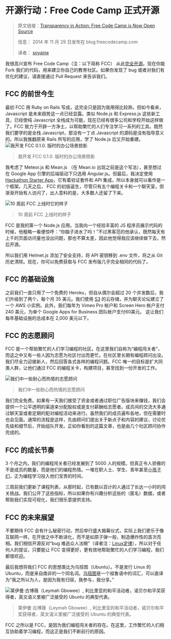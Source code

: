 # 开源行动：Free Code Camp 正式开源

> 原文链接：[Transparency in Action: Free Code Camp is Now Open Source](https://medium.freecodecamp.com/transparency-in-action-free-code-camp-is-now-open-source-9dae1985d925#.1zh20tm2o)
> 
> 信息： 2014 年 11 月 29 日发布在 blog.freecodecamp.com
> 
> 译者： [soyaine](http://github.com/soyaine)

我很高兴宣布 Free Code Camp（注：以下简称 FCC） 从此[完全开源](https://github.com/freecodecamp/freecodecamp)。现在你能 Fork 我们的代码，用来建立你自己的教育社区。如果你发现了 bug 或者对我们有优化的建议，请直接通过 Pull Request 来告诉我们。

## FCC 的前世今生
最初 FCC 用 Ruby on Rails 写成，这完全只是因为我用得比较熟，但如今看来， Javascript 是未来趋势这一点已经显露。类似 Node.js 和 Express.js 这些新工具，已经使纯 Javascript 全栈成为可能，现在已经有很多公司和学校开始这样做了。FCC 致力于开辟一方净土，以帮助繁忙的人们专注学习一系列的工具。既然我们要学的是全栈 Javascript，那没有一丁点 Javascript 的源码是没有指导意义的。所以我推翻原来 Rails 所写的应用，学了 Node.js 后又开始重建。
![我开发 FCC 0.1.0. 版时的办公场景掠影](http://ofjku7mlm.bkt.clouddn.com/16-10-24/70706423.jpg)
> 我开发 FCC 0.1.0. 版时的办公场景掠影

我考虑了 Meteor.js 和 Mean.js （在 Mean.io 出现之前是这个写法），甚至想过在 Google App 引擎的后端驱动下只选用 Angular.js。但最后，我决定使用 [Hackathon Starter App](https://github.com/sahat/hackathon-starter)，它有着验证套件和 API 集成，所以本身就可以看作是一个框架。几天之后， FCC 的初版诞生，尽管只有五个编程关卡和一个聊天室，但渐渐开始有人访问了，出人意料的是，大多数人还留了下来。

![10 周前 FCC 上线时它的样子](http://ofjku7mlm.bkt.clouddn.com/16-10-24/91741104.jpg)
> 10 周前 FCC 上线时的样子

 FCC 是我的第一个 Node.js 应用。当我向一个经验丰富的 JS 程序员展示代码的时候，他粗略一看便惊呼：“你脑子进水了吗！”不过黑客范的他承认，既然每天有上千的页面访问量也没出问题，那也不算太差，因此他觉得我应该继续做下去，然后开源。

所以我们用 Helmet.js 添加了安全支持，将 API 密钥移到 .env 文件，将之从 Git 历史清除。现在，你可以免费获取与 FCC 发布版几乎完全相同的代码了。

## FCC 的基础设施
之前我们一直只用了一个免费的 Heroku，但自从偶尔会超过 20 个并发数后，我们升级到了两个，每个月 35 美元。我们使用 [S3](https://www.wikiwand.com/en/Amazon_S3) 的云存储，并为聊天论坛建立了一个 AWS 小实例。此外，我们每年为 Vimeo Pro 帐户和 Screen Hero 帐户支付 240 美元，为单个 Google Apps for Business 团队帐户支付60美元。 这让我们每年基础设施的总成本在 2,000 美元以下。

## FCC 的志愿顾问
FCC 是一个帮助繁忙的人们学习编程的社区。在这里我们自称为“编程闯关者”，而这之中又有一些人因为志愿为社区付出而更忙。在社区里长期有编程顾问出没。我们尽全力迎接新人，然后回答各式各样的编程问题。FCC 唯一的目标是扩大同类人群，让他们通过 FCC 的编程关卡，构建项目，甚至找到一份开发的工作。

![我们中一些耐心而热情的志愿顾问](http://ofjku7mlm.bkt.clouddn.com/16-10-24/54833752.jpg)
> 我们中一些耐心而热情的志愿顾问

我们完全免费。如果有一天我们接受了资金或者通过职位广告版块来赚钱，我们会提供一个公平透明的渠道来分配股权或是支付薪酬给志愿者。成员间的交流大多通过聊天室或者定期的配对编程活动来进行。虽然我们的成员遍布各地，但在需要时也会见面。通常的流程是这样，先由顾问们提出关于新点子和内容的建议，讨论优先级和细节后，开始组队开发。正如你看到的这篇文章，也是由几个社区顾问协作完成的。

## FCC 的成长节奏
3 个月之内，我们的编程闯关者已经发展到了 5000 人的规模。但真正令人骄傲的不是成员的数量，而是他们的编程热情。一堆在职人士、学生、青年甚至[小孩子们](http://blog.freecodecamp.com/2014/11/I-am-a-Grandma-and-my-coding-career-is-just-getting-started.html)，正为编程学习投入他们宝贵的时间。

三周前我们更新了课程列表，从那时起，已有数以百计的人通过了长达一小时的闯关挑战。我们公开了这些指标，所以如果你有兴趣分析这些的（匿名）数据，或者帮助我们实现可视化，我们很乐意提供支持。

## FCC 的未来展望
不要期待 FCC 会有什么秘密行动，然后举行盛大揭幕仪式，实际上我们更乐于像互联网一样，在开放之中不断进化，而不是如原子弹一般，制造爆炸性的首次亮相。我们相信开源反对“bug 难逃众人法眼”（译者注：[Linux定律](https://www.wikiwand.com/zh/%E6%9E%97%E7%BA%B3%E6%96%AF%E5%AE%9A%E5%BE%8B)），所以对于任何人的提议，只要能让 FCC 变得更好，更有效地帮助繁忙的人们学习编程，我们都很欢迎。

最后我想将我们 FCC 的思想类比为乌班图（Ubuntu）。不是发行 Linux 的 Ubuntu，而是来自南非的一个同名词。[乌班图](https://zh.wikipedia.org/wiki/%E4%B9%8C%E7%8F%AD%E5%9B%BE)是一个祖鲁语中的词汇，可以直译为“我之所以为人，是因为我有归宿，我参与，我分享。”

![莱伊曼·古博薇（Leymah Gbowee）, 利比里亚的和平活动者，诺贝尔和平奖获得者，英文语义里被广泛接受的 Ubuntu 的典型代表。](http://ofjku7mlm.bkt.clouddn.com/16-10-24/36973040.jpg)
> 莱伊曼·古博薇（Leymah Gbowee）, 利比里亚的和平活动者，诺贝尔和平奖获得者，英文语义里被广泛接受的 Ubuntu 的典型代表。

FCC 之所以是 FCC，是因为我们编程闯关者的存在。在这里，工作繁忙的人们相互协助着学习编程，而这正是我们不断前行的原因。